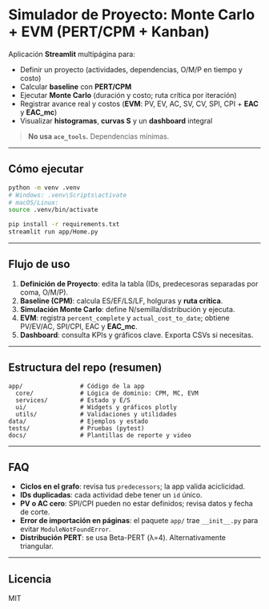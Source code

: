 # Simulador de Proyecto: Monte Carlo + EVM (PERT/CPM + Kanban)

Aplicación **Streamlit** multipágina para:
- Definir un proyecto (actividades, dependencias, O/M/P en tiempo y costo)
- Calcular **baseline** con **PERT/CPM**
- Ejecutar **Monte Carlo** (duración y costo; ruta crítica por iteración)
- Registrar avance real y costos (**EVM**: PV, EV, AC, SV, CV, SPI, CPI + **EAC** y **EAC_mc**)
- Visualizar **histogramas**, **curvas S** y un **dashboard** integral

> **No usa `ace_tools`.** Dependencias mínimas.

---

## Cómo ejecutar

```bash
python -m venv .venv
# Windows: .venv\Scripts\activate
# macOS/Linux:
source .venv/bin/activate

pip install -r requirements.txt
streamlit run app/Home.py
```

---

## Flujo de uso

1. **Definición de Proyecto**: edita la tabla (IDs, predecesoras separadas por coma, O/M/P).
2. **Baseline (CPM)**: calcula ES/EF/LS/LF, holguras y **ruta crítica**.
3. **Simulación Monte Carlo**: define N/semilla/distribución y ejecuta.
4. **EVM**: registra `percent_complete` y `actual_cost_to_date`; obtiene PV/EV/AC, SPI/CPI, EAC y **EAC_mc**.
5. **Dashboard**: consulta KPIs y gráficos clave. Exporta CSVs si necesitas.

---

## Estructura del repo (resumen)

```
app/                # Código de la app
  core/             # Lógica de dominio: CPM, MC, EVM
  services/         # Estado y E/S
  ui/               # Widgets y gráficos plotly
  utils/            # Validaciones y utilidades
data/               # Ejemplos y estado
tests/              # Pruebas (pytest)
docs/               # Plantillas de reporte y video
```

---

## FAQ

- **Ciclos en el grafo**: revisa tus `predecessors`; la app valida aciclicidad.
- **IDs duplicadas**: cada actividad debe tener un `id` único.
- **PV o AC cero**: SPI/CPI pueden no estar definidos; revisa datos y fecha de corte.
- **Error de importación en páginas**: el paquete `app/` trae `__init__.py` para evitar `ModuleNotFoundError`.
- **Distribución PERT**: se usa Beta-PERT (λ=4). Alternativamente triangular.

---

## Licencia
MIT
